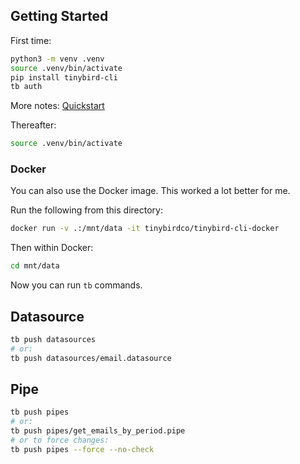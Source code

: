 ## Getting Started

First time:

```sh
python3 -m venv .venv
source .venv/bin/activate
pip install tinybird-cli
tb auth
```

More notes: [Quickstart](https://www.tinybird.co/docs/quick-start-cli.html)

Thereafter:

```sh
source .venv/bin/activate
```

### Docker

You can also use the Docker image. This worked a lot better for me.

Run the following from this directory:

```sh
docker run -v .:/mnt/data -it tinybirdco/tinybird-cli-docker
```

Then within Docker:

```sh
cd mnt/data
```

Now you can run `tb` commands.

## Datasource

```sh
tb push datasources
# or:
tb push datasources/email.datasource
```

## Pipe

```sh
tb push pipes
# or:
tb push pipes/get_emails_by_period.pipe
# or to force changes:
tb push pipes --force --no-check
```

